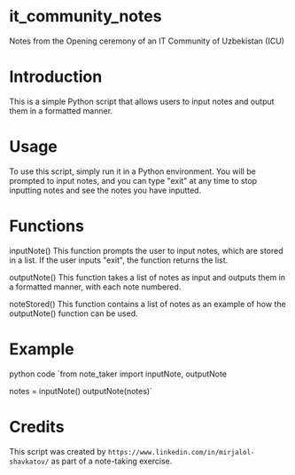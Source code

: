 # it_community_notes
Notes from the Opening ceremony of an IT Community of Uzbekistan (ICU)

# Introduction
This is a simple Python script that allows users to input notes and output them in a formatted manner.

# Usage
To use this script, simply run it in a Python environment. You will be prompted to input notes, and you can type "exit" at any time to stop inputting notes and see the notes you have inputted.

# Functions
inputNote()
This function prompts the user to input notes, which are stored in a list. If the user inputs "exit", the function returns the list.

outputNote()
This function takes a list of notes as input and outputs them in a formatted manner, with each note numbered.

noteStored()
This function contains a list of notes as an example of how the outputNote() function can be used.

# Example
python code
`from note_taker import inputNote, outputNote

notes = inputNote()
outputNote(notes)`

# Credits
This script was created by `https://www.linkedin.com/in/mirjalol-shavkatov/` as part of a note-taking exercise.
